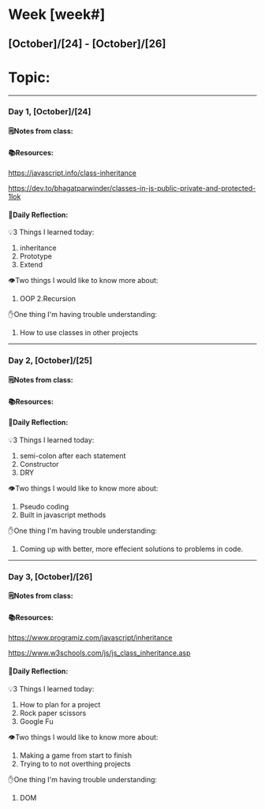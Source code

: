 # Week [week#]
## [October]/[24] - [October]/[26]

# Topic:

___

### Day 1, [October]/[24]

#### 🗒️Notes from class:

#### 📚Resources:
https://javascript.info/class-inheritance

https://dev.to/bhagatparwinder/classes-in-js-public-private-and-protected-1lok

#### 💭Daily Reflection:

💡3 Things I learned today:
1. inheritance
2. Prototype
3. Extend

👁️Two things I would like to know more about:
1. OOP
2.Recursion

✋One thing I'm having trouble understanding:
1. How to use classes in other projects


___

### Day 2, [October]/[25] 

#### 🗒️Notes from class:

#### 📚Resources:



#### 💭Daily Reflection:

💡3 Things I learned today:
1. semi-colon after each statement
2. Constructor
3. DRY 

👁️Two things I would like to know more about:
1. Pseudo coding
2. Built in javascript methods

✋One thing I'm having trouble understanding:
1. Coming up with better, more effecient solutions to problems in code.


___

### Day 3, [October]/[26]
#### 🗒️Notes from class:

#### 📚Resources:
https://www.programiz.com/javascript/inheritance

https://www.w3schools.com/js/js_class_inheritance.asp

#### 💭Daily Reflection:

💡3 Things I learned today:
1. How to plan for a project
2. Rock paper scissors
3. Google Fu

👁️Two things I would like to know more about:
1. Making a game from start to finish
2. Trying to to not overthing projects

✋One thing I'm having trouble understanding:
1. DOM
 

